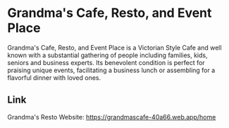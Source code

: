 # Grandma's Cafe, Resto, and Event Place

Grandma's Cafe, Resto, and Event Place is a Victorian Style Cafe and well known with a substantial gathering of people including families, kids, seniors and business experts. Its benevolent condition is perfect for praising unique events, facilitating a business lunch or assembling for a flavorful dinner with loved ones.

## Link
Grandma's Resto Website: https://grandmascafe-40a66.web.app/home

